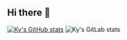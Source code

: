## Hi there 👋
[![Ky's GitHub stats](https://github-readme-stats.vercel.app/api?username=kainites)](https://github.com/anuraghazra/github-readme-stats)
![Ky's GitLab stats](https://gitlab-readme-stats-liart.vercel.app/api?username=ayf24)

<!--
**kainites/kainites** is a ✨ _special_ ✨ repository because its `README.md` (this file) appears on your GitHub profile.

Here are some ideas to get you started:

- 🔭 I’m currently working on ...
- 🌱 I’m currently learning ...
- 👯 I’m looking to collaborate on ...
- 🤔 I’m looking for help with ...
- 💬 Ask me about ...
- 📫 How to reach me: ...
- 😄 Pronouns: ...
- ⚡ Fun fact: ...
-->
